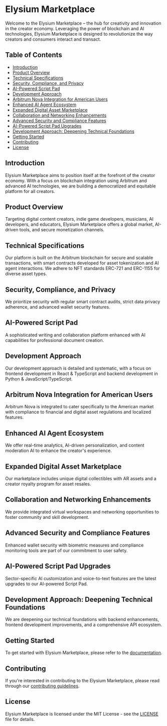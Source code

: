 # Elysium Marketplace

Welcome to the Elysium Marketplace – the hub for creativity and innovation in the creator economy. Leveraging the power of blockchain and AI technologies, Elysium Marketplace is designed to revolutionize the way creators and consumers interact and transact.

## Table of Contents

- [Introduction](#introduction)
- [Product Overview](#product-overview)
- [Technical Specifications](#technical-specifications)
- [Security, Compliance, and Privacy](#security-compliance-and-privacy)
- [AI-Powered Script Pad](#ai-powered-script-pad)
- [Development Approach](#development-approach)
- [Arbitrum Nova Integration for American Users](#arbitrum-nova-integration-for-american-users)
- [Enhanced AI Agent Ecosystem](#enhanced-ai-agent-ecosystem)
- [Expanded Digital Asset Marketplace](#expanded-digital-asset-marketplace)
- [Collaboration and Networking Enhancements](#collaboration-and-networking-enhancements)
- [Advanced Security and Compliance Features](#advanced-security-and-compliance-features)
- [AI-Powered Script Pad Upgrades](#ai-powered-script-pad-upgrades)
- [Development Approach: Deepening Technical Foundations](#development-approach-deepening-technical-foundations)
- [Getting Started](#getting-started)
- [Contributing](#contributing)
- [License](#license)

## Introduction

Elysium Marketplace aims to position itself at the forefront of the creator economy. With a focus on blockchain integration using Arbitrum and advanced AI technologies, we are building a democratized and equitable platform for all creators.

## Product Overview

Targeting digital content creators, indie game developers, musicians, AI developers, and educators, Elysium Marketplace offers a global market, AI-driven tools, and secure monetization channels.

## Technical Specifications

Our platform is built on the Arbitrum blockchain for secure and scalable transactions, with smart contracts developed for asset tokenization and AI agent interactions. We adhere to NFT standards ERC-721 and ERC-1155 for diverse asset types.

## Security, Compliance, and Privacy

We prioritize security with regular smart contract audits, strict data privacy adherence, and advanced wallet security features.

## AI-Powered Script Pad

A sophisticated writing and collaboration platform enhanced with AI capabilities for professional document creation.

## Development Approach

Our development approach is detailed and systematic, with a focus on frontend development in React & TypeScript and backend development in Python & JavaScript/TypeScript.

## Arbitrum Nova Integration for American Users

Arbitrum Nova is integrated to cater specifically to the American market with compliance to financial and digital asset regulations and localized features.

## Enhanced AI Agent Ecosystem

We offer real-time analytics, AI-driven personalization, and content moderation AI to enhance the creator's experience.

## Expanded Digital Asset Marketplace

Our marketplace includes unique digital collectibles with AR assets and a creator royalty program for asset resales.

## Collaboration and Networking Enhancements

We provide integrated virtual workspaces and networking opportunities to foster community and skill development.

## Advanced Security and Compliance Features

Enhanced wallet security with biometric measures and compliance monitoring tools are part of our commitment to user safety.

## AI-Powered Script Pad Upgrades

Sector-specific AI customization and voice-to-text features are the latest upgrades to our AI-powered Script Pad.

## Development Approach: Deepening Technical Foundations

We are deepening our technical foundations with backend enhancements, frontend development improvements, and a comprehensive API ecosystem.

## Getting Started

To get started with Elysium Marketplace, please refer to the [documentation](docs/introduction.md).

## Contributing

If you're interested in contributing to the Elysium Marketplace, please read through our [contributing guidelines](CONTRIBUTING.md).

## License

Elysium Marketplace is licensed under the MIT License - see the [LICENSE](LICENSE) file for details.